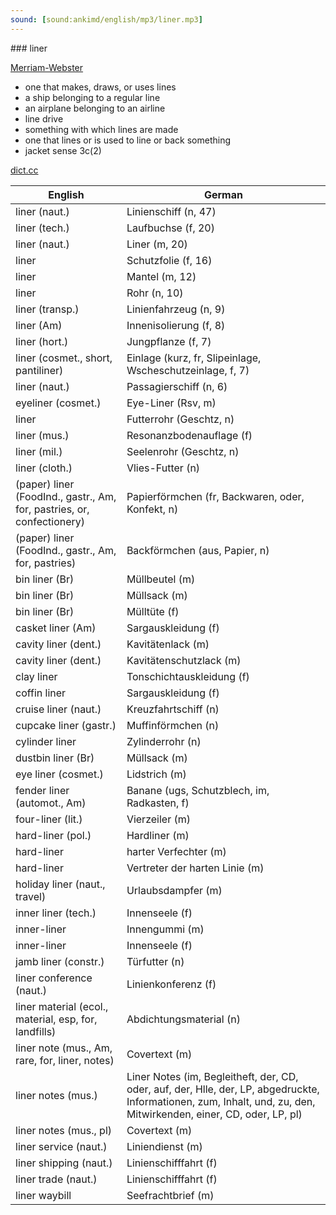 ```yaml
---
sound: [sound:ankimd/english/mp3/liner.mp3]
---
```


\### liner

[Merriam-Webster](https://www.merriam-webster.com/dictionary/liner)

- one that makes, draws, or uses lines
- a ship belonging to a regular line
- an airplane belonging to an airline
- line drive
- something with which lines are made
- one that lines or is used to line or back something
- jacket sense 3c(2)

[dict.cc](https://www.dict.cc/liner)

| English        | German       |
| -------------- | ------------ |
| liner (naut.) | Linienschiff (n, 47) |
| liner (tech.) | Laufbuchse (f, 20) |
| liner (naut.) | Liner (m, 20) |
| liner | Schutzfolie (f, 16) |
| liner | Mantel (m, 12) |
| liner | Rohr (n, 10) |
| liner (transp.) | Linienfahrzeug (n, 9) |
| liner (Am) | Innenisolierung (f, 8) |
| liner (hort.) | Jungpflanze (f, 7) |
| liner (cosmet., short, pantiliner) | Einlage (kurz, fr, Slipeinlage, Wscheschutzeinlage, f, 7) |
| liner (naut.) | Passagierschiff (n, 6) |
| eyeliner (cosmet.) | Eye-Liner (Rsv, m) |
| liner | Futterrohr (Geschtz, n) |
| liner (mus.) | Resonanzbodenauflage (f) |
| liner (mil.) | Seelenrohr (Geschtz, n) |
| liner (cloth.) | Vlies-Futter (n) |
| (paper) liner (FoodInd., gastr., Am, for, pastries, or, confectionery) | Papierförmchen (fr, Backwaren, oder, Konfekt, n) |
| (paper) liner (FoodInd., gastr., Am, for, pastries) | Backförmchen (aus, Papier, n) |
| bin liner (Br) | Müllbeutel (m) |
| bin liner (Br) | Müllsack (m) |
| bin liner (Br) | Mülltüte (f) |
| casket liner (Am) | Sargauskleidung (f) |
| cavity liner (dent.) | Kavitätenlack (m) |
| cavity liner (dent.) | Kavitätenschutzlack (m) |
| clay liner | Tonschichtauskleidung (f) |
| coffin liner | Sargauskleidung (f) |
| cruise liner (naut.) | Kreuzfahrtschiff (n) |
| cupcake liner (gastr.) | Muffinförmchen (n) |
| cylinder liner | Zylinderrohr (n) |
| dustbin liner (Br) | Müllsack (m) |
| eye liner (cosmet.) | Lidstrich (m) |
| fender liner (automot., Am) | Banane (ugs, Schutzblech, im, Radkasten, f) |
| four-liner (lit.) | Vierzeiler (m) |
| hard-liner (pol.) | Hardliner (m) |
| hard-liner | harter Verfechter (m) |
| hard-liner | Vertreter der harten Linie (m) |
| holiday liner (naut., travel) | Urlaubsdampfer (m) |
| inner liner (tech.) | Innenseele (f) |
| inner-liner | Innengummi (m) |
| inner-liner | Innenseele (f) |
| jamb liner (constr.) | Türfutter (n) |
| liner conference (naut.) | Linienkonferenz (f) |
| liner material (ecol., material, esp, for, landfills) | Abdichtungsmaterial (n) |
| liner note (mus., Am, rare, for, liner, notes) | Covertext (m) |
| liner notes (mus.) | Liner Notes (im, Begleitheft, der, CD, oder, auf, der, Hlle, der, LP, abgedruckte, Informationen, zum, Inhalt, und, zu, den, Mitwirkenden, einer, CD, oder, LP, pl) |
| liner notes (mus., pl) | Covertext (m) |
| liner service (naut.) | Liniendienst (m) |
| liner shipping (naut.) | Linienschifffahrt (f) |
| liner trade (naut.) | Linienschifffahrt (f) |
| liner waybill | Seefrachtbrief (m) |
